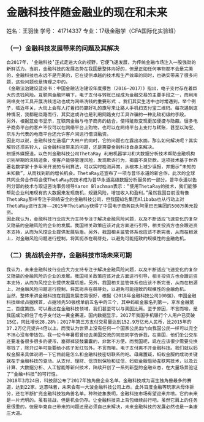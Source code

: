 # 金融科技伴随金融业的现在和未来

姓名：王羽佳 学号： 41714337 专业：17级金融学（CFA国际化实验班）

### （一）金融科技发展带来的问题及其解决

    自2017年，‘金融科技’正式走进大众的视野，它便飞速发展，为传统金融市场注入一股强劲的新鲜活力。当前，金融科技的发展态势在我国是整体向好的，但是正如任何事物都不会是完美的，金融科技也永远不是完美的，它在提供卓越的技术和生产效率的同时，也确实带来了很多问题，这些问题也是情理之中的。           
    《金融法治建设蓝皮书：中国金融法治建设年度报告（2016—2017）》指出，电子支付存在着巨大的洗钱风险。互联网金融环境下，电子支付与转账已经成为金融交易的主要手段之一，而利用网络支付工具开展洗钱活动也成为网络洗钱的重要形式 。我们其实生活中也时常遇到，举个例子，临近年关，大街上会有人打着扫码赢好礼的旗号来让路人手机扫支付宝二维码。每次遇到这种情况，我都是绕路而行，其实这或许也是利用网路支付工具诈骗的一种比较初级的手段。
    另外，根据蓝皮书显示，互联网金融与电子商务的结合，使得赃款变现更加便捷与隐蔽。很多电子商务平台的客户不仅可以在网络平台上购物，也可以在网络平台上支付与转账，甚至以淘宝、京东为代表的电商平台还允许客户间进行借贷融资。
    因此可以说，金融科技在造福广大用户的同时，它的问题也在露出水面。那么如何解决呢？其实解铃还须系铃人，由金融科技带来的问题，还是需要金融科技自身来解决。
    根据外媒报道，以色列金融科技公司ThetaRay 利用机器学习和大数据分析技术帮助金融机构识别早期的洗钱迹象，使客户能够管理风险，发现欺诈行为，揭露不良贷款。这项技术基于世界著名数学家十多年来开发的专利算法，可以实时检测异常，从根本上减少误报，并揭示“未知的未知数”，从而找到新的增长机会。ThetaRay还宣布了一项与普华永道的新合作。此次的全球共同业务合作将会使ThetaRay的技术成为普华永道高级数据分析服务的一部分。普华永道以色列分部的技术与取证咨询事务领导Yaron Blachman表示：“使用ThetaRay的技术，我们能够帮助企业利用现有的大数据来发现商机，规避风险，增加收入和盈利。”虽然我国目前没有像ThetaRay那样专注于网络安全的金融科技公司，但我国知名集团Alibaba也从行动上对ThetaRay进行支持——2015年ThetaRay获得了中国电子商务巨头阿里巴巴集团的500万美元投资。
    因此我认为，金融科技行业应大力支持专注于解决金融风险问题，以及不断适应飞速变化的复杂又隐蔽的金融风险的企业的发展。我国相关政策应该对此方面进行引导，相关投资方也会跟进资本支持，从而为风控企业提供发展后盾。另外，我国相关监管体系也应该不断完善，从而在根源上，对金融风险问题进行控制，将其扼杀在萌芽处，以避免可能招致的规模性的金融危机。

### （二）挑战机会并存，金融科技市场未来可期

    我认为，未来金融科技行业应大力支持专注于解决金融风险问题，以及不断适应飞速变化的复杂又隐蔽的金融风险的企业的发展。我国相关政策应该对此方面进行引导，相关投资方也会跟进资本支持，从而为风控企业提供发展后盾。另外，我国相关监管体系也应该不断完善，从而在根源上，对金融风险问题进行控制，将其扼杀在萌芽处，以避免可能招致的规模性的金融危机。
    当然，整体来讲金融科技在我国发展态势很好，根据《2018年金融科技公司100强》，中国金融科技继续占据榜首，占据领先50强榜单前五名中的三个，其中蚂蚁金服名列第一，京东金融第二，百度第四。可以看出在金融科技领域，我们甚至可以与美国比肩。至于原因，不言而喻，是我国成功抓住了电子支付这一黄金赛道。国内数据显示，2017年我国手机银行个人用户已突破15亿，同比增长28.28%；2017年第三方支付交易量达到152.9万亿元人民币，比2015年的37.2万亿元提升4倍以上。而我认为世界上没有任何一个国家公民出门向我国公民一样可以完全不担心没有带钱包。我一位今年暑假曾经去美国交流的同班同学告诉我，在美国，他们坐公交车还要准备很多很多的硬币，塞得裤袋鼓囊囊的，非常不方便。而我国呢，现在应该很少需要兑换零钱了，除开过年可能要给小孩子发红包外。不言而喻，电子支付离不开金融科技。我们就以蚂蚁金服来具体说明一下它目前是怎么和金融科技密切联系的吧。毋庸置疑，蚂蚁金服的成功关键就在于金融科技的驱动。从支付、理财、信贷到保险和征信，蚂蚁金服借助互联网技术，以及云计算、大数据分析、人工智能等新兴技术，陆续开创了一系列新型的金融业态，在大量场景验证了“金融+科技”的可行性。
    2018年3月24日，科技部公布了2017年独角兽企业名单。金融科技成为诞生独角兽最多的赛道，达到22家，这意味着，未来会有一大波金融科技公司上市。此外百度金融等玩家从母体拆分，还在不断扩充金融科技独角兽名单。种种迹象表明，金融科技市场有望迎来井喷。它的未来是一片光明的。虽有挑战，但是机会仍存。让金融科技背上背包继续前行吧，虽然它肩上的任务是很重的，但是毕竟自己带来的问题还是必须自己来解决，未来金融科技的发展必然也是一条康庄大道。
